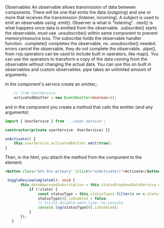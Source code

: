 Observables 
An observable allows transmission of data between components.
There will be one that emits the data (outgoing) and one or more that receives the transmission (listener, incoming).
A subject is used to emit an observable using .emit().
Observer is what is "listening".
.next() is what happens once data is emitted from the observable.
.subscribe() starts the observable, must use .unsubscribe() within same component to prevent memory/resource loss. The subscribe holds the observable handler function.
.complete() completes the observable, no .unsubscribe() needed.
errors cancel the observable, they do not complete the observable.
.pipe(), from rxjs.operators can be used to include built in operators, like map(). You can use the operators to transform a copy of the data coming from the observable without changing the actual data. You can use this on built in observables and custom observables. pipe takes an unlimited amount of arguments.

In the component's service create an emitter,:
```typescript
    // from UserService
    activatedEmitter = new EventEmitter<boolean>();
```


 and in the component you create a method that calls the emitter (and any arguments):
 ```typescript
import { UserService } from '../user.service';

 constructor(private userService: UserService) {}

 onActivate() {
     this.userService.activatedEmitter.emit(true);
 }
 ```

 Then, in the html, you attach the method from the component to the element:
 ```html
 <button class="btn btn-primary" (click)="onActivate()">Activate</button>
 ```

 ```typescript
  toggleReviewCompleted(): void {
        this.dateApprovedSubscription = this.statusDropdownDataService.dateApprovedSubject.subscribe(state => {
            if (!state) {
                const statusType = this.statusTypes.filter(x => x.statusTypeId = 5); // returns matching statusType in an array
                statusType[0].isEnabled = false;
                // tslint:disable-next-line: no-console
                console.log(statusType[0].isEnabled);
            }
        });
    }
```